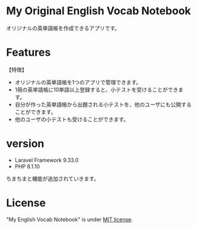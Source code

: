 # My Original English Vocab Notebook

オリジナルの英単語帳を作成できるアプリです。

# Features
【特徴】
* オリジナルの英単語帳を1つのアプリで管理できます。
* 1冊の英単語帳に10単語以上登録すると、小テストを受けることができます。
* 自分が作った英単語帳から出題される小テストを、他のユーザにも公開することができます。
* 他のユーザの小テストも受けることができます。

# version

* Laravel Framework 9.33.0
* PHP 8.1.10 

ちまちまと機能が追加されていきます。

# License
"My English Vocab Notebook" is under [MIT license](https://en.wikipedia.org/wiki/MIT_License).

